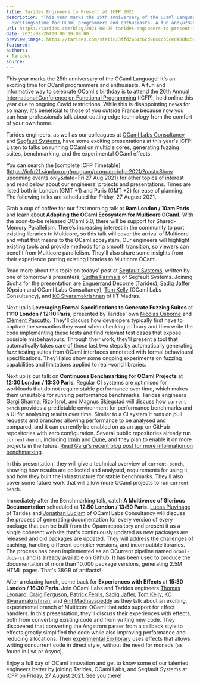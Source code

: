 ```yaml
---
title: Tarides Engineers to Present at ICFP 2021
description: "This year marks the 25th anniversary of the OCaml Language! It's an
  exciting\ntime for OCaml programmers and enthusiasts. A fun and\u2026"
url: https://tarides.com/blog/2021-08-26-tarides-engineers-to-present-at-icfp-2021
date: 2021-08-26T00:00:00-00:00
preview_image: https://tarides.com/static/3ffd2661c6cd98ccc55ced480bc5e65a/eee8e/camel_party.jpg
featured:
authors:
- Tarides
source:
---
```


<p>This year marks the 25th anniversary of the OCaml Language! It's an exciting
time for OCaml programmers and enthusiasts. A fun and informative way to
celebrate OCaml's birthday is to attend the <a href="https://icfp21.sigplan.org/home/ocaml-2021">26th Annual International
Conference on Functional
Programming</a> (ICFP), held online
this year due to ongoing Covid restrictions. While this is disappointing news
for so many, it's beneficial to those of you outside France because now you
can hear professionals talk about cutting edge technology from the comfort of
your own home.</p>
<p>Tarides engineers, as well as our colleagues at <a href="https://tarides.com/ocamllabs.io">OCaml Labs
Consultancy</a> and <a href="https://segfault.systems/">Segfault Systems</a>,
have some exciting presentations at this year's ICFP! Listen to talks on running
OCaml on multiple cores, generating fuzzing suites, benchmarking, and the
experimental OCaml effects.</p>
<p>You can search the [complete ICFP
Timetable](<a href="https://icfp21.sigplan.org/program/program-icfp-2021/?past=Show">https://icfp21.sigplan.org/program/program-icfp-2021/?past=Show</a>
upcoming events only&amp;date=Fri 27 Aug 2021) for other topics of interest and read
below about our engineers' projects and presentations. Times are listed both in
London (GMT +1) and Paris (GMT +2) for ease of planning. The following talks are
scheduled for Friday, 27 August 2021.</p>
<p>Grab a cup of coffee for our first morning talk at <strong>9am London / 10am Paris</strong>
and learn about <strong>Adapting the OCaml Ecosystem for Multicore OCaml.</strong> With the
soon-to-be released OCaml 5.0, there will be support for Shared-Memory
Parallelism. There&rsquo;s increasing interest in the community to port existing
libraries to Multicore, so this talk will cover the arrival of Multicore and
what that means to the OCaml ecosystem. Our engineers will highlight existing
tools and provide methods for a smooth transition, so viewers can benefit from
Multicore parallelism. They'll also share some insights from their experience
porting existing libraries to Multicore OCaml.</p>
<p>Read more about this topic on todays' post at <a href="https://segfault.systems/blog/2021/adapting-to-multicore/">Segfault
Systems</a>, written by
one of tomorrow's presenters, <a href="https://icfp21.sigplan.org/profile/sudhaparimala">Sudha
Parimala</a> of Segfault Systems.
Joining Sudha for the presentation are <a href="https://icfp21.sigplan.org/profile/enguerranddecorne1">Enguerrand
Decorne</a> (Tarides),
<a href="https://icfp21.sigplan.org/profile/sadiqjaffer">Sadiq Jaffer</a> (Opsian and OCaml
Labs Consultancy), <a href="https://icfp21.sigplan.org/profile/tomkelly">Tom Kelly</a>
(OCaml Labs Consultancy), and <a href="https://icfp21.sigplan.org/profile/kcsivaramakrishnan">KC
Sivaramakrishnan</a> of IIT
Madras.</p>
<p>Next up is <strong>Leveraging Formal Specifications to Generate Fuzzing Suites</strong> at
<strong>11:10 London / 12:10 Paris,</strong> presented by Tarides' own <a href="https://icfp21.sigplan.org/profile/nicolasosborne">Nicolas
Osborne</a> and <a href="https://icfp21.sigplan.org/profile/clementpascutto">Cl&eacute;ment
Pascutto</a>. They'll discuss
how developers typically first have to capture the semantics they want when
checking a library and then write the code implementing these tests and find
relevant test cases that expose possible misbehaviours. Through their work,
they'll present a tool that automatically takes care of those last two steps by
automatically generating fuzz testing suites from OCaml interfaces annotated
with formal behavioural specifications. They'll also show some ongoing
experiments on fuzzing capabilities and limitations applied to real-world
libraries.</p>
<p>Next up is our talk on <strong>Continuous Benchmarking for
OCaml Projects</strong> at <strong>12:30 London / 13:30 Paris</strong>. Regular CI systems are
optimised for workloads that do not require stable performance over time, which
makes them unsuitable for running performance benchmarks. Tarides engineers
<a href="https://icfp21.sigplan.org/profile/gargisharma">Gargi Sharma</a>, <a href="https://icfp21.sigplan.org/profile/rizoisrof">Rizo
Isrof</a>, and <a href="https://icfp21.sigplan.org/profile/magnusskjegstad">Magnus
Skjegstad</a> will discuss how
<code>current-bench</code> provides a predictable environment for performance benchmarks
and a UI for analysing results over time. Similar to a CI system it runs on pull
requests and branches allowing performance to be analysed and compared, and it
can currently be enabled on as an app on GitHub repositories with zero
configuration. Several public repositories already run <code>current-bench</code>,
including <a href="https://github.com/mirage/irmin">Irmin</a> and
<a href="https://github.com/ocaml/dune">Dune</a>, and they plan to enable it on more
projects in the future. <a href="https://tarides.com/blog/2021-08-26-benchmarking-ocaml-projects-with-current-bench">Read Gargi's recent blog post for more information on
benchmarking</a>.</p>
<p>In this presentation, they will give a technical overview of <code>current-bench</code>, showing how results are collected and analysed, requirements for using it, and how they built the infrastructure for stable benchmarks. They'll also cover some future work that will allow more OCaml projects to run <code>current-bench</code>.</p>
<p>Immediately after the Benchmarking talk, catch <strong>A Multiverse of Glorious Documentation</strong>
scheduled at <strong>12:50 London / 13:50 Paris.</strong> <a href="https://icfp21.sigplan.org/profile/lucaspluvinage1">Lucas
Pluvinage</a> of Tarides and
<a href="https://icfp21.sigplan.org/profile/jonathanludlam">Jonathan Ludlam</a> of OCaml
Labs Consultancy will discuss the process of generating documentation for every
version of every package that can be built from the Opam repository and present
it as a single coherent website that's continuously updated as new packages are
released and old packages are updated. They will address the challenges of
caching, handling different compiler versions, and incompatible libraries. The
process has been implemented as an OCurrent pipeline named <code>ocaml-docs-ci</code> and
is already available on Github. It has been used to produce the documentation of
more than 10,000 package versions, generating 2.5M HTML pages. That's 38GB of
artifacts!</p>
<p>After a relaxing lunch, come back for <strong>Experiences with Effects</strong> at <strong>15:30
London / 16:30 Paris</strong>. Join OCaml Labs and Tarides engineers <a href="https://icfp21.sigplan.org/profile/thomasleonard">Thomas
Leonard</a>, <a href="https://icfp21.sigplan.org/profile/craigferguson">Craig
Ferguson</a>, <a href="https://icfp21.sigplan.org/profile/patrickferris">Patrick
Ferris</a>, <a href="https://icfp21.sigplan.org/profile/sadiqjaffer">Sadiq
Jaffer</a>, <a href="https://icfp21.sigplan.org/profile/tomkelly">Tom
Kelly</a>, <a href="https://icfp21.sigplan.org/profile/kcsivaramakrishnan">KC
Sivaramakrishnan</a>, and
<a href="https://icfp21.sigplan.org/profile/anilmadhavapeddy">Anil Madhavapeddy</a> as they
talk about an exciting, experimental branch of Multicore OCaml that adds support
for effect handlers. In this presentation, they'll discuss their experiences
with effects, both from converting existing code and from writing new code. They
discovered that converting the Angstrom parser from a callback style to effects
greatly simplified the code while also improving performance and reducing
allocations. Their <a href="https://github.com/ocaml-multicore/eio">experimental Eio
library</a> uses effects that allows
writing concurrent code in direct style, without the need for monads (as found
in Lwt or Async).</p>
<p>Enjoy a full day of OCaml innovation and get to know some of our talented
engineers better by joining Tarides, OCaml Labs, and Segfault Systems at ICFP on
Friday, 27 August 2021. See you there!</p>
